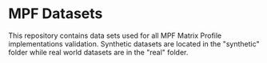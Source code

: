 MPF Datasets
============
This repository contains data sets used for all MPF Matrix Profile implementations validation. Synthetic datasets are located in the "synthetic" folder while real world datasets are in the "real" folder.
